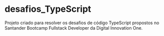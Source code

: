 # desafios_TypeScript   

Projeto criado para resolver os desafios de código TypeScript propostos no Santander Bootcamp Fullstack Developer da Digital Innovation One.
